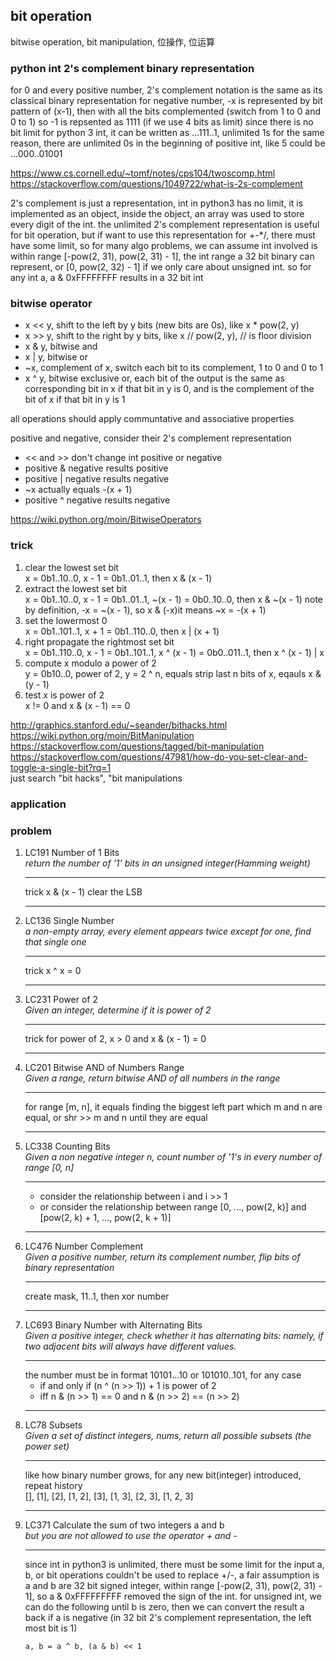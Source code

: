 ## bit operation 
bitwise operation, bit manipulation, 位操作, 位运算

### python int 2's complement binary representation
for 0 and every positive number, 2's complement notation is the same as its 
classical binary representation
for negative number, -x is represented by bit pattern of (x-1), then with
all the bits complemented (switch from 1 to 0 and 0 to 1)
so -1 is repsented as 1111 (if we use 4 bits as limit)
since there is no bit limit for python 3 int, it can be written as ...111..1,
unlimited 1s
for the same reason, there are unlimited 0s in the beginning of positive int,
like 5 could be ...000..01001

https://www.cs.cornell.edu/~tomf/notes/cps104/twoscomp.html
https://stackoverflow.com/questions/1049722/what-is-2s-complement

2's complement is just a representation, int in python3 has no limit,
it is implemented as an object, inside the object, an array was used
to store every digit of the int.
the unlimited 2's complement representation is useful for bit operation,
but if want to use this representation for +-*/, there must have some
limit, so for many algo problems, we can assume int involved is within
range [-pow(2, 31), pow(2, 31) - 1], the int range a 32 bit binary can
represent, or [0, pow(2, 32) - 1] if we only care about unsigned int.
so for any int a, a & 0xFFFFFFFF results in a 32 bit int 

### bitwise operator
* x << y, shift to the left by y bits (new bits are 0s), like x * pow(2, y)
* x >> y, shift to the right by y bits, like x // pow(2, y), // is floor division
* x & y, bitwise and
* x | y, bitwise or
* ~x, complement of x, switch each bit to its complement, 1 to 0 and 0 to 1
* x ^ y, bitwise exclusive or, each bit of the output is the same as corresponding
bit in x if that bit in y is 0, and is the complement of the bit of x if that
bit in y is 1

all operations should apply communtative and associative properties

positive and negative, consider their 2's complement representation
* << and >> don't change int positive or negative
* positive & negative results positive
* positive | negative results negative
* ~x actually equals -(x + 1)
* positive ^ negative results negative

https://wiki.python.org/moin/BitwiseOperators

### trick
1. clear the lowest set bit   
   x = 0b1..10..0, x - 1 = 0b1..01..1, then x & (x - 1)
2. extract the lowest set bit   
   x = 0b1..10..0, x - 1 = 0b1..01..1, ~(x - 1) = 0b0..10..0, then x & ~(x - 1)
   note by definition, -x = ~(x - 1), so x & (-x)it means ~x = -(x + 1)
3. set the lowermost 0   
   x = 0b1..101..1, x + 1 = 0b1..110..0, then x | (x + 1)
4. right propagate the rightmost set bit  
   x = 0b1..110..0, x - 1 = 0b1..101..1, x ^ (x - 1) = 0b0..011..1, then x ^ (x - 1) | x
5. compute x modulo a power of 2  
   y = 0b10..0, power of 2, y = 2 ^ n, equals strip last n bits of x, eqauls x & (y - 1)
6. test x is power of 2  
   x != 0 and x & (x - 1) == 0

http://graphics.stanford.edu/~seander/bithacks.html
https://wiki.python.org/moin/BitManipulation
https://stackoverflow.com/questions/tagged/bit-manipulation
https://stackoverflow.com/questions/47981/how-do-you-set-clear-and-toggle-a-single-bit?rq=1  
just search "bit hacks", "bit manipulations

### application

### problem
1. LC191 Number of 1 Bits  
   *return the number of '1' bits in an unsigned integer(Hamming weight)*  
   ***
   trick x & (x - 1) clear the LSB
   ***
1. LC136 Single Number  
   *a non-empty array, every element appears twice except for one, find that single one*  
   ***
   trick x ^ x = 0
   ***
1. LC231 Power of 2  
   *Given an integer, determine if it is power of 2* 
   ***
   trick for power of 2, x > 0 and x & (x - 1) = 0
   ***
1. LC201 Bitwise AND of Numbers Range  
   *Given a range, return bitwise AND of all numbers in the range*  
   ***
   for range [m, n], it equals finding the biggest left part which m and n are equal,
   or shr >> m and n until they are equal           
   ***
1. LC338 Counting Bits  
   *Given a non negative integer n, count number of '1's in every number of range [0, n]*  
   ***
   * consider the relationship between i and i >> 1
   * or consider the relationship between range [0, ..., pow(2, k)] 
   and [pow(2, k) + 1, ..., pow(2, k + 1)]
   ***
1. LC476 Number Complement  
   *Given a positive number, return its complement number, flip bits of binary representation*  
   ***
   create mask, 11..1, then xor number
   ***
1. LC693 Binary Number with Alternating Bits  
   *Given a positive integer, check whether it has alternating bits: namely, if two adjacent bits will always have different values.*  
   ***
   the number must be in format 10101...10 or 101010..101, for any case
   * if and only if (n ^ (n >> 1)) + 1 is power of 2
   * iff n & (n >> 1) == 0 and n & (n >> 2) == (n >> 2)
   ***
1. LC78 Subsets  
   *Given a set of distinct integers, nums, return all possible subsets (the power set)*  
   ***
   like how binary number grows, for any new bit(integer) introduced, repeat history  
   [], [1], [2], [1, 2], [3], [1, 3], [2, 3], [1, 2, 3]
   ***
1. LC371 Calculate the sum of two integers a and b  
   *but you are not allowed to use the operator + and -*  
   ***
   since int in python3 is unlimited, there must be some limit for the input a, b, or bit operations
   couldn't be used to replace +/-, a fair assumption is a and b are 32 bit signed integer, within
   range [-pow(2, 31), pow(2, 31) - 1], so a & 0xFFFFFFFFF removed the sign of the int. for unsigned int,
   we can do the following until b is zero, then we can convert the result a back if a is negative (in
   32 bit 2's complement representation, the left most bit is 1)
   ``` 
   a, b = a ^ b, (a & b) << 1
   ```

